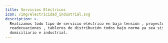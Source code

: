 ```yaml
---
title: Servicios Eléctricos
icon: /img/electricidad_industrial.svg
description: >-
  Realizamos todo tipo de servicio eléctrico en baja tensión , proyectos ,
  readecuaciones , tableros de distribución todos bajo norma ya sea sistema
  domiciliario e industrial.
---
```


